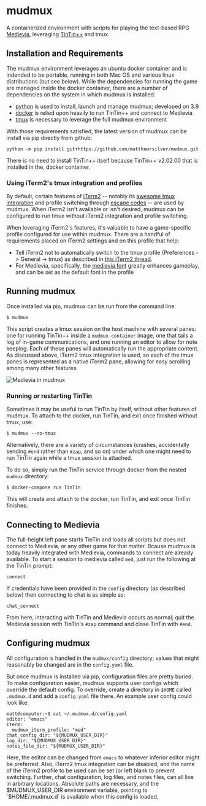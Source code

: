 # mudmux
A containerized environment with scripts for playing the text-based RPG [Medievia](http://www.medievia.com/), leveraging [TinTin++](https://sourceforge.net/projects/tintin/) and tmux.

## Installation and Requirements

The mudmux environment leverages an ubuntu docker container and is indended to be portable, running in both Mac OS and various linux distributions (but see below). While the dependencies for running the game are managed inside the docker container, there are a number of dependencies on the system in which mudmux is installed:

* [python](https://www.python.org/) is used to install, launch and manage mudmux; developed on 3.9
* [docker](https://www.docker.com/) is relied upon heavily to run TinTin++ and connect to Medievia
* [tmux](https://en.wikipedia.org/wiki/Tmux) is necessary to leverage the full mudmux environment

With those requirements satisfied, the latest version of mudmux can be install via pip directly from github:

```
python -m pip install git+https://github.com/matthewrsilver/mudmux.git
```

There is no need to install TinTin++ itself because TinTin++ v2.02.00 that is installed in the, docker container.

### Using iTerm2's tmux integration and profiles

By default, certain features of [iTerm2](https://iterm2.com) -- notably its [awesome tmux integration](https://iterm2.com/documentation-tmux-integration.html) and profile switching through [escape codes](https://iterm2.com/documentation-escape-codes.html) -- are used by mudmux. When iTerm2 isn't available or isn't desired, mudmux can be configured to run tmux without iTerm2 integration and profile switching.

When leveraging iTerm2's features, it's valuable to have a game-specific profile configured for use within mudmux. There are a handful of requirements placed on iTerm2 settings and on this profile that help:

* Tell iTerm2 not to automatically switch to the tmux profile (Preferences -> General -> tmux) as described in [this iTerm2 thread](https://gitlab.com/gnachman/iterm2/-/issues/4543#note_326526076).
* For Medievia, specifically, the [medievia font](http://www.medievia.com/fonts.html) greatly enhances gameplay, and can be set as the default font in the profile

## Running mudmux

Once installed via pip, mudmux can be run from the command line:

```
$ mudmux
```

This script creates a tmux session on the host machine with several panes: one for running TinTin++ inside a `mudmux-container` image, one that tails a log of in-game communications, and one running an editor to allow for note keeping. Each of these panes will automatically run the appropriate content. As discussed above, iTerm2 tmux integration is used, so each of the tmux panes is represented as a native iTerm2 pane, allowing for easy scrolling among many other features.

![Medievia in mudmux](data/medievia_in_mudmux.png)

### Running or restarting TinTin

Sometimes it may be useful to run TinTin by itself, without other features of mudmux. To attach to the docker, run TinTin, and exit once finished without tmux, use:

```
$ mudmux --no-tmux
```


Alternatively, there are a variety of circumstances (crashes, accidentally sending `#end` rather than `#zap`, and so on)  under which one might need to run TinTin again while a tmux session is attached.

To do so, simply run the TinTin service through docker from the nested `mudmux` directory:

```
$ docker-compose run TinTin
```

This will create and attach to the docker, run TinTin, and exit once TinTin finishes.

## Connecting to Medievia

The full-height left pane starts TinTin and loads all scripts but does not connect to Medievia, or any other game for that matter. Bcause mudmux is today heavily integrated with Medievia, commands to connect are already available. To start a session to medievia called `med`, just run the following at the TinTin prompt:

```
connect
```

If credentials have been provided in the `config` directory (as described below) then connecting to chat is as simple as:

```
chat_connect
```

From here, interacting with TinTin and Medievia occurs as normal; quit the Medievia session with TinTin's `#zap` command and close TinTin with `#end`.

## Configuring mudmux

All configuration is handled in the `mudmux/config` directory; values that might reasonably be changed are in the `config.yaml` file.

But once mudmux is installed via pip, configuration files are pretty buried. To make configuration easier, mudmux supports user configs which override the default config. To override, create a directory in `$HOME` called `.mudmux.d` and add a `config.yaml` file there. An example user config could look like:

```shell
matt@computer:~$ cat ~/.mudmux.d/config.yaml
editor: "emacs"
iterm:
  mudmux_iterm_profile: "med"
chat_config_dir: "${MUDMUX_USER_DIR}"
log_dir: "${MUDMUX_USER_DIR}"
notes_file_dir: "${MUDMUX_USER_DIR}"
```

Here, the editor can be changed from `emacs` to whatever inferior editor might be preferred. Also, iTerm2 tmux integration can be disabled, and the name of the iTerm2 profile to be used can be set (or left blank to prevent switching. Further, chat configuration, log files, and notes files, can all live in arbitrary locations. Absolute paths are necessary, and the $MUDMUX_USER_DIR environment variable, pointing to `$HOME/.mudmux.d` is available when this config is loaded.